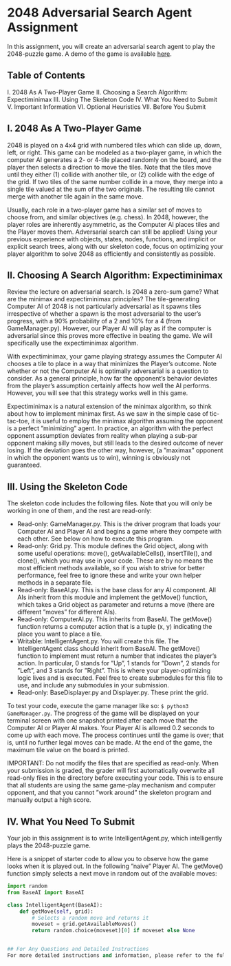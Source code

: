 # 2048 Adversarial Search Agent Assignment

In this assignment, you will create an adversarial search agent to play the 2048-puzzle game. A demo of the game is available [here](https://play2048.co/).

## Table of Contents
I. 2048 As A Two-Player Game
II. Choosing a Search Algorithm: Expectiminimax
III. Using The Skeleton Code
IV. What You Need to Submit
V. Important Information
VI. Optional Heuristics
VII. Before You Submit

## I. 2048 As A Two-Player Game
2048 is played on a 4x4 grid with numbered tiles which can slide up, down, left, or right. This game can be modeled as a two-player game, in which the computer AI generates a 2- or 4-tile placed randomly on the board, and the player then selects a direction to move the tiles. Note that the tiles move until they either (1) collide with another tile, or (2) collide with the edge of the grid. If two tiles of the same number collide in a move, they merge into a single tile valued at the sum of the two originals. The resulting tile cannot merge with another tile again in the same move.

Usually, each role in a two-player game has a similar set of moves to choose from, and similar objectives (e.g. chess). In 2048, however, the player roles are inherently asymmetric, as the Computer AI places tiles and the Player moves them. Adversarial search can still be applied! Using your previous experience with objects, states, nodes, functions, and implicit or explicit search trees, along with our skeleton code, focus on optimizing your player algorithm to solve 2048 as efficiently and consistently as possible.

## II. Choosing A Search Algorithm: Expectiminimax
Review the lecture on adversarial search. Is 2048 a zero-sum game? What are the minimax and expectiminimax principles? The tile-generating Computer AI of 2048 is not particularly adversarial as it spawns tiles irrespective of whether a spawn is the most adversarial to the user’s progress, with a 90% probability of a 2 and 10% for a 4 (from GameManager.py). However, our Player AI will play as if the computer is adversarial since this proves more effective in beating the game. We will specifically use the expectiminimax algorithm.

With expectiminimax, your game playing strategy assumes the Computer AI chooses a tile to place in a way that minimizes the Player’s outcome. Note whether or not the Computer AI is optimally adversarial is a question to consider. As a general principle, how far the opponent’s behavior deviates from the player’s assumption certainly affects how well the AI performs. However, you will see that this strategy works well in this game.

Expectiminimax is a natural extension of the minimax algorithm, so think about how to implement minimax first. As we saw in the simple case of tic-tac-toe, it is useful to employ the minimax algorithm assuming the opponent is a perfect ”minimizing” agent. In practice, an algorithm with the perfect opponent assumption deviates from reality when playing a sub-par opponent making silly moves, but still leads to the desired outcome of never losing. If the deviation goes the other way, however, (a ”maximax” opponent in which the opponent wants us to win), winning is obviously not guaranteed.

## III. Using the Skeleton Code
The skeleton code includes the following files. Note that you will only be working in one of them, and the rest are read-only:
- Read-only: GameManager.py. This is the driver program that loads your Computer AI and Player AI and begins a game where they compete with each other. See below on how to execute this program.
- Read-only: Grid.py. This module defines the Grid object, along with some useful operations: move(), getAvailableCells(), insertTile(), and clone(), which you may use in your code. These are by no means the most efficient methods available, so if you wish to strive for better performance, feel free to ignore these and write your own helper methods in a separate file.
- Read-only: BaseAI.py. This is the base class for any AI component. All AIs inherit from this module and implement the getMove() function, which takes a Grid object as parameter and returns a move (there are different ”moves” for different AIs).
- Read-only: ComputerAI.py. This inherits from BaseAI. The getMove() function returns a computer action that is a tuple (x, y) indicating the place you want to place a tile.
- Writable: IntelligentAgent.py. You will create this file. The IntelligentAgent class should inherit from BaseAI. The getMove() function to implement must return a number that indicates the player’s action. In particular, 0 stands for ”Up”, 1 stands for ”Down”, 2 stands for ”Left”, and 3 stands for ”Right”. This is where your player-optimizing logic lives and is executed. Feel free to create submodules for this file to use, and include any submodules in your submission.
- Read-only: BaseDisplayer.py and Displayer.py. These print the grid.

To test your code, execute the game manager like so: `$ python3 GameManager.py`. The progress of the game will be displayed on your terminal screen with one snapshot printed after each move that the Computer AI or Player AI makes. Your Player AI is allowed 0.2 seconds to come up with each move. The process continues until the game is over; that is, until no further legal moves can be made. At the end of the game, the maximum tile value on the board is printed.

IMPORTANT: Do not modify the files that are specified as read-only. When your submission is graded, the grader will first automatically overwrite all read-only files in the directory before executing your code. This is to ensure that all students are using the same game-play mechanism and computer opponent, and that you cannot ”work around” the skeleton program and manually output a high score.

## IV. What You Need To Submit
Your job in this assignment is to write IntelligentAgent.py, which intelligently plays the 2048-puzzle game.

Here is a snippet of starter code to allow you to observe how the game looks when it is played out. In the following ”naive” Player AI. The getMove() function simply selects a next move in random out of the available moves:

```python
import random
from BaseAI import BaseAI

class IntelligentAgent(BaseAI):
    def getMove(self, grid):
        # Selects a random move and returns it
        moveset = grid.getAvailableMoves()
        return random.choice(moveset)[0] if moveset else None


## For Any Questions and Detailed Instructions
For more detailed instructions and information, please refer to the full PDF document: [Download hw3_coding.pdf](hw3_coding.pdf).